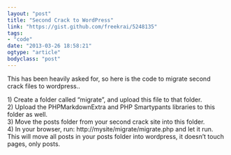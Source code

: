 ```yaml
---
layout: "post"
title: "Second Crack to WordPress"
link: "https://gist.github.com/freekrai/5248135"
tags: 
- "code"
date: "2013-03-26 18:58:21"
ogtype: "article"
bodyclass: "post"
---
```


This has been heavily asked for, so here is the code to migrate second crack files to wordpress..

<div id="file-migrate-php-LC3">1) Create a folder called “migrate”, and upload this file to that folder.</div><div id="file-migrate-php-LC6">2) Upload the PHPMarkdownExtra and PHP Smartypants libraries to this folder as well.</div><div id="file-migrate-php-LC7">3) Move the posts folder from your second crack site into this folder.</div><div id="file-migrate-php-LC8">4) In your browser, run: http://mysite/migrate/migrate.php and let it run.</div><div id="file-migrate-php-LC9"></div><div id="file-migrate-php-LC10">This will move all posts in your posts folder into wordpress, it doesn’t touch pages, only posts.</div><div id="file-migrate-php-LC11"></div><div><script src="https://gist.github.com/5248135.js"></script></div>
